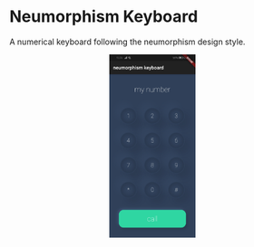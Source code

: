# Neumorphism Keyboard

A numerical keyboard following the neumorphism design style.

<center>
	<img src="screenshot.jpg" width="30%">
</center>


